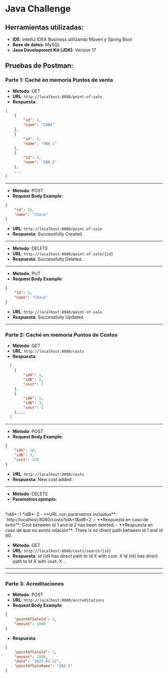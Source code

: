 # Java Challenge

## Herramientas utilizadas:
- **IDE**: IntelliJ IDEA Business utilizando Maven y Spring Boot
- **Base de datos**: MySQL
- **Java Development Kit (JDK)**: Version 17

## Pruebas de Postman:

### Parte 1: Caché en memoria Puntos de venta
- **Metodo**: GET
- **URL**: `http://localhost:8080/point-of-sale`
- **Respuesta**:
```json
[
    {
        "id": 1,
        "name": "CABA"
    },
    {
        "id": 2,
        "name": "GBA_1"
    },
    {
        "id": 3,
        "name": "GBA_2"
    },
    ...
]
```
---

- **Metodo**: POST
- **Request Body Example**:
```json
{
    "id": 22,
    "name": "Chaco"
}
```
- **URL**: `http://localhost:8080/point-of-sale`
- **Respuesta**: Successfully Created.
---
- **Metodo**: DELETE
- **URL**: `http://localhost:8080/point-of-sale/{id}`
- **Respuesta**: Successfully Deleted.
---
- **Metodo**: PUT
- **Request Body Example**:
```json
{
    "id": 3,
    "name": "Chaco"
}
```
- **URL**: `http://localhost:8080/point-of-sale`
- **Respuesta**: Successfully Updated.
---
### Parte 2: Caché en memoria Puntos de Costos

- **Método**: GET
- **URL**: `http://localhost:8080/costs`
- **Respuesta**:
```json
  [
    {
        "idA": 1,
        "idB": 2,
        "cost": 2
    },
    {
        "idA": 1,
        "idB": 3,
        "cost": 3
    },...
  ]
```
---
- **Metodo**: POST
- **Request Body Example**:
```json
{
    "idA": 10,
    "idB": 9,
    "cost": 100
}
```
- **URL**: `http://localhost:8080/costs`
- **Respuesta**: New cost added.
---
- **Metodo**: DELETE
- **Parametros ejemplo:**
<br>
       *idA*: 1
       *idB*: 2
- **URL con parámetros incluidos**: `http://localhost:8080/costs?idA=1&idB=2`
- **Respuesta en caso de éxito**: Cost between id 1 and id 2 has been deleted.
- **Respuesta en caso de que no exista relación**: There is no direct path between id 1 and id 90.

- **Método**: GET
- **URL**: `http://localhost:8080/costs/search/{id}`
- **Respuesta**: Id {id} has direct path to Id X with cost: X
                 Id {id} has direct path to Id X with cost: X
                 ...
  
---
---

### Parte 3: Acreditaciones

- **Método**: POST
- **URL**: `http://localhost:8080/accreditations`
- **Request Body Example**:
```json
{
    "pointOfSaleId": 2,
    "amount": 1000
}
```
- **Respuesta**:
```json
{
    "pointOfSaleId": 2,
    "amount": 1000,
    "date": "2025-01-22",
    "pointOfSaleName": "GBA_1"
}
```
